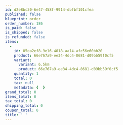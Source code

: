 ```yaml
---
id: d2e8bc30-6e47-458f-9914-dbfbf101cfea
published: false
blueprint: order
order_number: 186
is_paid: false
is_shipped: false
is_refunded: false
items:
  -
    id: 05ea2ef8-9e16-4018-aa14-afc56e60bb20
    product: 66e767a9-ee34-4dc4-8681-d09bb59f0cf5
    variant:
      variant: 6.5km
      product: 66e767a9-ee34-4dc4-8681-d09bb59f0cf5
    quantity: 1
    total: 0
    tax: null
    metadata: {  }
grand_total: 0
items_total: 0
tax_total: 0
shipping_total: 0
coupon_total: 0
title: ' '
---
```

